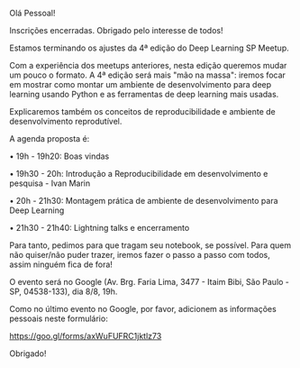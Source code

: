 Olá Pessoal!


Inscrições encerradas. Obrigado pelo interesse de todos!



Estamos terminando os ajustes da 4ª edição do Deep Learning SP Meetup. 

Com a experiência dos meetups anteriores, nesta edição queremos mudar um pouco o formato. A 4ª edição será mais "mão na massa": iremos focar em mostrar como montar um ambiente de desenvolvimento para deep learning usando Python e as ferramentas de deep learning mais usadas. 

Explicaremos também os conceitos de reproducibilidade e ambiente de desenvolvimento reprodutível. 

A agenda proposta é:

•  19h - 19h20: Boas vindas

•  19h30 - 20h: Introdução a Reproducibilidade em desenvolvimento e pesquisa - Ivan Marin

•  20h - 21h30: Montagem prática de ambiente de desenvolvimento para Deep Learning

•  21h30 - 21h40: Lightning talks e encerramento

Para tanto, pedimos para que tragam seu notebook, se possível. Para quem não quiser/não puder trazer, iremos fazer o passo a passo com todos, assim ninguém fica de fora! 

O evento será no Google (Av. Brg. Faria Lima, 3477 - Itaim Bibi, São Paulo - SP, 04538-133), dia 8/8, 19h. 

Como no último evento no Google, por favor, adicionem as informações pessoais neste formulário:

https://goo.gl/forms/axWuFUFRC1jktlz73

Obrigado! 
